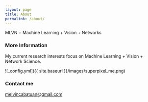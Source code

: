 ```yaml
---
layout: page
title: About
permalink: /about/
---
```


MLVN = Machine Learning + Vision + Networks

### More Information

My current research interests focus on Machine Learning + Vision + Network Science.

![_config.yml]({{ site.baseurl }}/images/superpixel_me.png)

### Contact me

[melvincabatuan@gmail.com](mailto:melvincabatuan@gmail.com)
